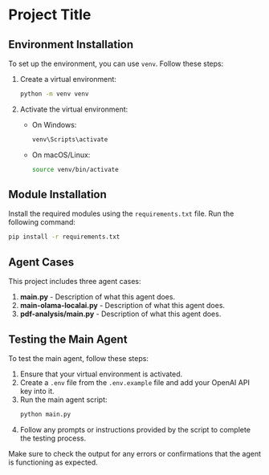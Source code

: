 # Project Title

## Environment Installation

To set up the environment, you can use `venv`. Follow these steps:

1. Create a virtual environment:
   ```bash
   python -m venv venv
   ```

2. Activate the virtual environment:
   - On Windows:
     ```bash
     venv\Scripts\activate
     ```
   - On macOS/Linux:
     ```bash
     source venv/bin/activate
     ```

## Module Installation

Install the required modules using the `requirements.txt` file. Run the following command:

```bash
pip install -r requirements.txt
```

## Agent Cases

This project includes three agent cases:

1. **main.py** - Description of what this agent does.
2. **main-olama-localai.py** - Description of what this agent does.
3. **pdf-analysis/main.py** - Description of what this agent does.

## Testing the Main Agent

To test the main agent, follow these steps:

1. Ensure that your virtual environment is activated.
2. Create a `.env` file from the `.env.example` file and add your OpenAI API key into it.
3. Run the main agent script:
   ```bash
   python main.py
   ```
4. Follow any prompts or instructions provided by the script to complete the testing process.

Make sure to check the output for any errors or confirmations that the agent is functioning as expected.